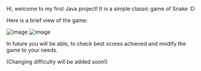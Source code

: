 Hi, welcome to my first Java project!
It is a simple classic game of Snake :D

Here is a brief view of the game:

![image](https://github.com/konris39/GameOfSnake/assets/151552959/fcb5df75-802d-47a5-8d0d-78129a70dd9e)
![image](https://github.com/konris39/GameOfSnake/assets/151552959/a215c8af-c5b4-43f4-8591-1740c0973379)

In future you will be able, to check best scores achieved and modify the game to your needs. 

(Changing difficulty will be added soon!)
